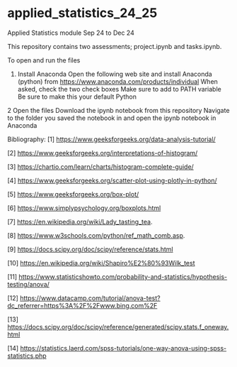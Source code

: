 # applied_statistics_24_25
Applied Statistics module Sep 24 to Dec 24

This repository contains two assessments; project.ipynb and tasks.ipynb.


To open and run the files

1. Install Anaconda
Open the following web site and install Anaconda (python) from https://www.anaconda.com/products/individual
When asked, check the two check boxes
Make sure to add to PATH variable
Be sure to make this your default Python

2 Open the files
Download the ipynb notebook from this repository
Navigate to the folder you saved the notebook in and open the ipynb notebook in Anaconda

Bibliography:
[1] https://www.geeksforgeeks.org/data-analysis-tutorial/

[2] https://www.geeksforgeeks.org/interpretations-of-histogram/

[3] https://chartio.com/learn/charts/histogram-complete-guide/

[4] https://www.geeksforgeeks.org/scatter-plot-using-plotly-in-python/

[5] https://www.geeksforgeeks.org/box-plot/

[6] https://www.simplypsychology.org/boxplots.html

[7] https://en.wikipedia.org/wiki/Lady_tasting_tea.

[8] https://www.w3schools.com/python/ref_math_comb.asp.

[9] https://docs.scipy.org/doc/scipy/reference/stats.html

[10] https://en.wikipedia.org/wiki/Shapiro%E2%80%93Wilk_test

[11] https://www.statisticshowto.com/probability-and-statistics/hypothesis-testing/anova/

[12] https://www.datacamp.com/tutorial/anova-test?dc_referrer=https%3A%2F%2Fwww.bing.com%2F

[13] https://docs.scipy.org/doc/scipy/reference/generated/scipy.stats.f_oneway.html

[14] https://statistics.laerd.com/spss-tutorials/one-way-anova-using-spss-statistics.php